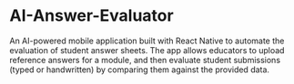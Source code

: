 # AI-Answer-Evaluator
An AI-powered mobile application built with React Native to automate the evaluation of student answer sheets. The app allows educators to upload reference answers for a module, and then evaluate student submissions (typed or handwritten) by comparing them against the provided data.
